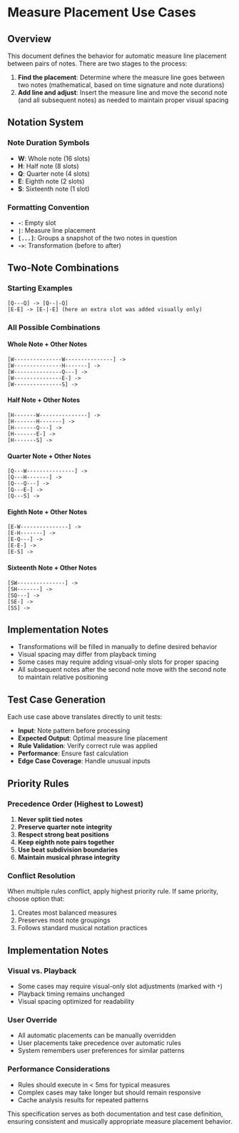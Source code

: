 # Measure Placement Use Cases

## Overview

This document defines the behavior for automatic measure line placement between pairs of notes. There are two stages to the process:

1. **Find the placement**: Determine where the measure line goes between two notes (mathematical, based on time signature and note durations)
2. **Add line and adjust**: Insert the measure line and move the second note (and all subsequent notes) as needed to maintain proper visual spacing

## Notation System

### Note Duration Symbols
- **W**: Whole note (16 slots)
- **H**: Half note (8 slots) 
- **Q**: Quarter note (4 slots)
- **E**: Eighth note (2 slots)
- **S**: Sixteenth note (1 slot)

### Formatting Convention
- **`-`**: Empty slot
- **`|`**: Measure line placement
- **`[...]`**: Groups a snapshot of the two notes in question
- **`->`**: Transformation (before to after)

## Two-Note Combinations

### Starting Examples
```
[Q---Q] -> [Q--|-Q]
[E-E] -> [E-|-E] (here an extra slot was added visually only)
```

### All Possible Combinations

#### Whole Note + Other Notes
```
[W---------------W---------------] -> 
[W---------------H-------] -> 
[W---------------Q---] -> 
[W---------------E-] -> 
[W---------------S] -> 
```

#### Half Note + Other Notes
```
[H-------W---------------] -> 
[H-------H-------] -> 
[H-------Q---] -> 
[H-------E-] -> 
[H-------S] -> 
```

#### Quarter Note + Other Notes
```
[Q---W---------------] -> 
[Q---H-------] -> 
[Q---Q---] -> 
[Q---E-] -> 
[Q---S] -> 
```

#### Eighth Note + Other Notes
```
[E-W---------------] -> 
[E-H-------] -> 
[E-Q---] -> 
[E-E-] -> 
[E-S] -> 
```

#### Sixteenth Note + Other Notes
```
[SW---------------] -> 
[SH-------] -> 
[SQ---] -> 
[SE-] -> 
[SS] -> 
```

## Implementation Notes

- Transformations will be filled in manually to define desired behavior
- Visual spacing may differ from playback timing
- Some cases may require adding visual-only slots for proper spacing
- All subsequent notes after the second note move with the second note to maintain relative positioning

## Test Case Generation

Each use case above translates directly to unit tests:
- **Input**: Note pattern before processing
- **Expected Output**: Optimal measure line placement
- **Rule Validation**: Verify correct rule was applied
- **Performance**: Ensure fast calculation
- **Edge Case Coverage**: Handle unusual inputs

## Priority Rules

### Precedence Order (Highest to Lowest)
1. **Never split tied notes**
2. **Preserve quarter note integrity** 
3. **Respect strong beat positions**
4. **Keep eighth note pairs together**
5. **Use beat subdivision boundaries**
6. **Maintain musical phrase integrity**

### Conflict Resolution
When multiple rules conflict, apply highest priority rule. If same priority, choose option that:
1. Creates most balanced measures
2. Preserves most note groupings
3. Follows standard musical notation practices

## Implementation Notes

### Visual vs. Playback
- Some cases may require visual-only slot adjustments (marked with `*`)
- Playback timing remains unchanged
- Visual spacing optimized for readability

### User Override
- All automatic placements can be manually overridden
- User placements take precedence over automatic rules
- System remembers user preferences for similar patterns

### Performance Considerations
- Rules should execute in < 5ms for typical measures
- Complex cases may take longer but should remain responsive
- Cache analysis results for repeated patterns

This specification serves as both documentation and test case definition, ensuring consistent and musically appropriate measure placement behavior. 